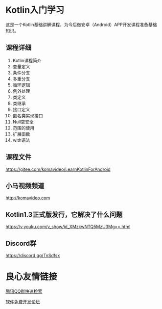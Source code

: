 Kotlin入门学习
==============

这是一个Kotlin基础讲解课程，为今后做安卓（Android）APP开发课程准备基础知识。

## 课程详细

1. Kotlin课程简介
2. 变量定义
3. 条件分支
4. 多重分支
5. 循环逻辑
6. 例外处理
7. 类定义
8. 类继承
9. 接口定义
10. 匿名类实现接口
11. Null空安全
12. 范围的使用
13. 扩展函数
14. with语法

## 课程文件

https://gitee.com/komavideo/LearnKotlinForAndroid

## 小马视频频道

http://komavideo.com

## Kotlin1.3正式版发行，它解决了什么问题

https://v.youku.com/v_show/id_XMzkwNTQ5MzU3Mg==.html

## Discord群

https://discord.gg/TnSdfsx


 # 良心友情链接

[腾讯QQ群快速检索](http://u.720life.cn/s/8cf73f7c)

[软件免费开发论坛](http://u.720life.cn/s/bbb01dc0)